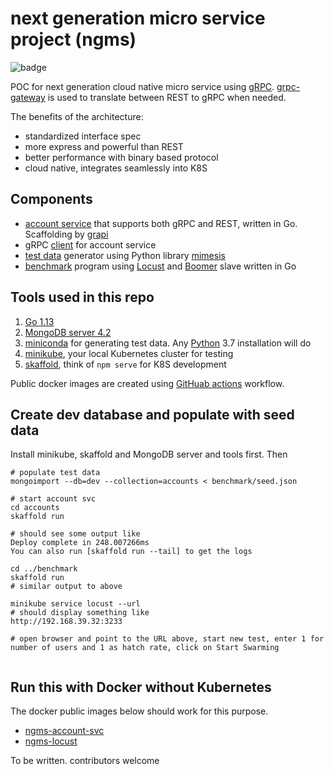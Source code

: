 # next generation micro service project (ngms)

![badge](https://github.com/sloppycoder/ngms/workflows/publish%20docker%20images/badge.svg)

POC for next generation cloud native micro service using [gRPC](https://grpc.io). [grpc-gateway](https://grpc-ecosystem.github.io/grpc-gateway/) is used to translate between REST to gRPC when needed.

The benefits of the architecture:

* standardized interface spec
* more express and powerful than REST
* better performance with binary based protocol
* cloud native, integrates seamlessly into K8S

## Components
* [account service](./accounts) that supports both gRPC and REST, written in Go. Scaffolding by [grapi](https://github.com/izumin5210/grapi)
* gRPC [client](./clients/README.md) for account service
* [test data](./testdata/README.md) generator using Python library [mimesis](https://github.com/lk-geimfari/mimesis) 
* [benchmark](./benchmark/README.md) program using [Locust](http://locust.io) and [Boomer](https://github.com/myzhan/boomer) slave written in Go


## Tools used in this repo
1. [Go 1.13](https://golang.org/dl/)
2. [MongoDB server 4.2](https://www.mongodb.com/download-center/community)
3. [miniconda](https://docs.conda.io/en/latest/miniconda.html) for generating test data. Any [Python](https://www.python.org/downloads/) 3.7 installation will do
4. [minikube](https://kubernetes.io/docs/setup/learning-environment/minikube/), your local Kubernetes cluster for testing
5. [skaffold](https://skaffold.dev/), think of ```npm serve``` for K8S development

Public docker images are created using [GitHuab actions](https://github.com/features/actions) workflow.

## Create dev database and populate with seed data
Install minikube, skaffold and MongoDB server and tools first. Then

```
# populate test data 
mongoimport --db=dev --collection=accounts < benchmark/seed.json

# start account svc
cd accounts
skaffold run

# should see some output like 
Deploy complete in 248.007266ms
You can also run [skaffold run --tail] to get the logs

cd ../benchmark
skaffold run
# similar output to above

minikube service locust --url
# should display something like
http://192.168.39.32:3233

# open browser and point to the URL above, start new test, enter 1 for number of users and 1 as hatch rate, click on Start Swarming


```

## Run this with Docker without Kubernetes
The docker public images below should work for this purpose.

* [ngms-account-svc](https://cloud.docker.com/u/sloppycoder/repository/docker/sloppycoder/ngms-account-svc) 
* [ngms-locust](https://cloud.docker.com/u/sloppycoder/repository/docker/sloppycoder/ngms-locust) 

To be written. contributors welcome

```
